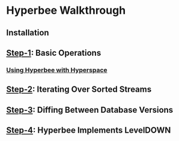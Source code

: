 # Hyperbee Walkthrough

## Installation

## [Step-1](1a-basics.js): Basic Operations

### [Using Hyperbee with Hyperspace](1b-hyperspace.js)

## [Step-2](2-iterators.js): Iterating Over Sorted Streams

## [Step-3](3-diff.js): Diffing Between Database Versions

## [Step-4](4-leveldown.js): Hyperbee Implements LevelDOWN
